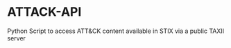 # ATTACK-API
Python Script to access ATT&amp;CK content available in STIX via a public TAXII server
